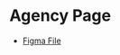 # Agency Page
- [Figma File](https://www.figma.com/design/etvMe5lEPKJmaR0QX7IUEw/Positivus-Landing-Page-Design-(Community)?node-id=25-145&t=F29n4fj9Q19vkS9G-1)